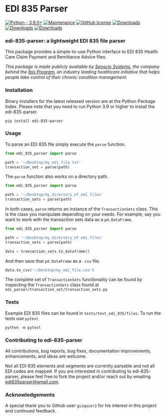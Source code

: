 # EDI 835 Parser

[![Python - 3.9.0+](https://img.shields.io/badge/Python-3.9.0%2B-orange)](https://)
[![Maintenance](https://img.shields.io/badge/Maintained%3F-yes-green.svg)](https://github.com/keironstoddart/edi-835-parser)
[![GitHub license](https://img.shields.io/github/license/Naereen/StrapDown.js.svg)](https://github.com/keironstoddart/edi-835-parser)
[![Downloads](https://pepy.tech/badge/edi-835-parser)](https://pepy.tech/project/edi-835-parser)
[![Downloads](https://pepy.tech/badge/edi-835-parser/month)](https://pepy.tech/project/edi-835-parser)
[![Downloads](https://pepy.tech/badge/edi-835-parser/week)](https://pepy.tech/project/edi-835-parser)

### edi-835-parser: a lightweight EDI 835 file parser

This package provides a simple-to-use Python interface to EDI 835 Health Care Claim Payment and Remittance Advice files.

*This package is made publicly available by [Senscio Systems](https://www.sensciosystems.com/), the company behind the [Ibis Program](https://www.ibisprogram.com/), an industry leading healthcare initiative that helps people take control of their chronic condition management.*

### Installation
Binary installers for the latest released version are at the Python Package Index. Please note that you need to run Python 3.9 or higher to install the edi-835-parser.
```
pip install edi-835-parser
```

### Usage
To parse an EDI 835 file simply execute the `parse` function.
```python
from edi_835_parser import parse

path = '~/Desktop/my_edi_file.txt'
transaction_set = parse(path)
```
The `parse` function also works on a directory path.
```python
from edi_835_parser import parse

path = '~/Desktop/my_directory_of_edi_files'
transaction_sets = parse(path)
```
In both cases, `parse` returns an instance of the `TransactionSets` class. 
This is the class you manipulate depending on your needs. 
For example, say you want to work with the transaction sets data as a `pd.DataFrame`.
```python
from edi_835_parser import parse

path = '~/Desktop/my_directory_of_edi_files'
transaction_sets = parse(path)

data = transaction_sets.to_dataframe()
```
And then save that `pd.DataFrame` as a `.csv` file.
```python
data.to_csv('~/Desktop/my_edi_file.csv')
```
The complete set of `TransactionSets` functionality can be found by inspecting the `TransactionSets` 
class found at `edi_parser/transaction_set/transaction_sets.py`

### Tests
Example EDI 835 files can be found in `tests/test_edi_835/files`. To run the tests use `pytest`.
```
python -m pytest
```

### Contributing to edi-835-parser
All contributions, bug reports, bug fixes, documentation improvements, enhancements, and ideas are welcome.

Not all EDI 835 elements and segments are currently parsable and not all EDI codes are mapped. If you are interested in
contributing to edi-835-parser, please feel free to fork the project and/or reach out by emailing edi835parser@gmail.com.

### Acknowledgements
A special thank you to Github user `gizquier2` for his interest in this project and continued feedback.